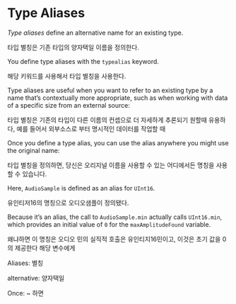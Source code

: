# Type Aliases

*Type aliases* define an alternative name for an existing type. 

타입 별칭은 기존 타입의 양자택일 이름을 정의한다.



You define type aliases with the `typealias` keyword.

해당 키워드를 사용해서 타입 별칭을 사용한다.



Type aliases are useful when you want to refer to an existing type by a name that’s contextually more appropriate, such as when working with data of a specific size from an external source:

타입 별칭은 기존의 타입이 다른 이름의 컨셉으로 더 자세하게 추론되기 원할때 유용하다, 예를 들어서 외부소스로 부터 명시적인 데이터를 작업할 때



Once you define a type alias, you can use the alias anywhere you might use the original name:

타입 별칭을 정의하면, 당신은 오리지널 이름을 사용할 수 있는 어디에서든 명칭을 사용할 수 있습니다.



Here, `AudioSample` is defined as an alias for `UInt16`. 

유인티저16의 명칭으로 오디오샘플이 정의됐다.



Because it’s an alias, the call to `AudioSample.min` actually calls `UInt16.min`, which provides an initial value of `0` for the `maxAmplitudeFound` variable.

왜냐하면 이 명칭은 오디오 민의 실직적 호출은 유인티지16민이고, 이것은 초기 값을 0의 제공한다 해당 변수에게



Aliases: 별칭

alternative: 양자택일

Once: ~ 하면
